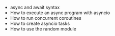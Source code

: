 * async and await syntax
* How to execute an async program with asyncio
* How to run concurrent coroutines
* How to create asyncio tasks
* How to use the random module
